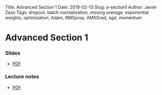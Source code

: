 Title: Advanced Section 1
Date: 2019-02-13
Slug: a-section1
Author: Javier Zazo
Tags: dropout, batch normalization, moving average, exponential weights, optimization, Adam, RMSprop, AMSGrad, sgd, momentum


# Advanced Section 1
### Slides
- [PDF]({attach}presentation/cs109b_asec1_slides_dropout.pdf)

### Lecture notes
- [PDF]({attach}notes/cs109b_asec1_notes_dropout.pdf)
